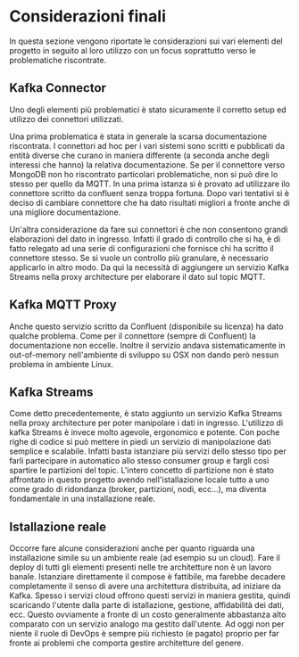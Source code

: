 # Considerazioni finali
In questa sezione vengono riportate le considerazioni sui vari elementi del progetto in seguito al loro utilizzo con un focus soprattutto verso le problematiche riscontrate.

## Kafka Connector
Uno degli elementi più problematici è stato sicuramente il corretto setup ed utilizzo dei connettori utilizzati. 

Una prima problematica è stata in generale la scarsa documentazione riscontrata. I connettori ad hoc per i vari sistemi sono scritti e pubblicati da entità diverse che curano in maniera differente (a seconda anche degli interessi che hanno) la relativa documentazione. Se per il connettore verso MongoDB non ho riscontrato particolari problematiche, non si può dire lo stesso per quello da MQTT. In una prima istanza si è provato ad utilizzare ilo connettore scritto da confluent senza troppa fortuna. Dopo vari tentativi si è deciso di cambiare connettore che ha dato risultati migliori a fronte anche di una migliore documentazione.

Un'altra considerazione da fare sui connettori è che non consentono grandi elaborazioni del dato in ingresso. Infatti il grado di controllo che si ha, è di fatto relegato ad una serie di configurazioni che fornisce chi ha scritto il connettore stesso. Se si vuole un controllo più granulare, è necessario applicarlo in altro modo. Da qui la necessità di aggiungere un servizio Kafka Streams nella proxy architecture per elaborare il dato sul topic MQTT.

## Kafka MQTT Proxy
Anche questo servizio scritto da Confluent (disponibile su licenza) ha dato qualche problema. Come per il connettore (sempre di Confluent) la documentazione non eccelle. Inoltre il servizio andava sistematicamente in out-of-memory nell'ambiente di sviluppo su OSX non dando però nessun problema in ambiente Linux.

## Kafka Streams
Come detto precedentemente, è stato aggiunto un servizio Kafka Streams nella proxy architecture per poter manipolare i dati in ingresso. L'utilizzo di kafka Streams è invece molto agevole, ergonomico e potente. Con poche righe di codice si può mettere in piedi un servizio di manipolazione dati semplice e scalabile. Infatti basta istanziare più servizi dello stesso tipo per farli partecipare in automatico allo stesso consumer group e fargli così spartire le partizioni del topic. L'intero concetto di partizione non è stato affrontato in questo progetto avendo nell'istallazione locale tutto a uno come grado di ridondanza (broker, partizioni, nodi, ecc...), ma diventa fondamentale in una installazione reale.

## Istallazione reale 
Occorre fare alcune considerazioni anche per quanto riguarda una installazione simile su un ambiente reale (ad esempio su un cloud). Fare il deploy di tutti gli elementi presenti nelle tre architetture non è un lavoro banale. Istanziare direttamente il compose è fattibile, ma farebbe decadere completamente il senso di avere una architettura distribuita, ad iniziare da Kafka. Spesso i servizi cloud offrono questi servizi in maniera gestita, quindi scaricando l'utente dalla parte di istallazione, gestione, affidabilità dei dati, ecc. Questo ovviamente a fronte di un costo generalmente abbastanza alto comparato con un servizio analogo ma gestito dall'utente. Ad oggi non per niente il ruole di DevOps è sempre più richiesto (e pagato) proprio per far fronte ai problemi che comporta gestire architetture del genere.